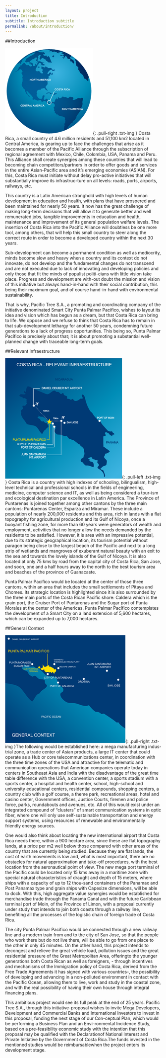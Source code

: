 ```yaml
---
layout: project
title: Introduction
subtitle: Introduction subtitle
permalink: /about/introduction/
---
```

##Introduction

![Costa Rica](/images/globe.png){: .pull-right .txt-img } Costa Rica, a small country of 4.6 million residents and 51,100 km2 located in Central America, is gearing up to face the challenges that arise as it becomes a member of the Pacific Alliance through the subscription of regional agreement with Mexico, Chile, Colombia, USA, Panama and Peru. This Alliance shall create synergies among these countries that will lead to becoming chain competitors/partners in order to offer goods and services in the entire Asian-Pacific area and it’s emerging economies (ASIAN). For this, Costa Rica must initiate without delay pro-active initiatives that will substantially improve its infrastruc-ture on all levels: roads, ports, airports, railways, etc. 

This country is a Latin American stronghold with high levels of human development in education and health, with plans that have prospered and been maintained for nearly 50 years.  It now has the great challenge of making long-term decisions that will allow it to generate better and well remunerated jobs, tangible improvements in education and health, maintenance and improvement of its general population welfare levels. The insertion of Costa Rica into the Pacific Alliance will doubtless be one more tool, among others, that will help this small country to steer along the correct route in order to become a developed country within the next 30 years.

Sub-development can become a permanent condition as well as mediocrity, minds become slow and heavy when a country and its context do not innovate, do not develop and the fundamental changes do not transcend and are not executed due to lack of innovating and developing policies and only those that fit the minds of populist politi-cians with little vision take place. Progress and development are with-out doubt the mission and vision of this initiative but always hand-in-hand with their social contribution, this being their maximum goal, and of course hand-in-hand with environmental sustainability.

That is why, Pacific Tree S.A., a promoting and coordinating company of the initiative denominated Smart City Punta Palmar Pacifico, wishes to layout its idea and vision which has begun as a dream, but that Costa Rica can bring to life. We oppose and we refuse to think that Costa Rica has to remain in that sub-development lethargy for another 50 years, condemning future generations to a lack of progress opportunities. This being so, Punta Palmar Pacífico is precisely about that; it is about promoting a substantial well-planned change with traceable long-term goals.

##Relevant Infraestructure

![Costa Rica](/images/costa-rica-intro.png){: .pull-left .txt-img } Costa Rica is a country with high indexes of schooling, bilingualism, high-level technical and professional schools in the fields of engineering, medicine, computer science and IT, as well as being considered a tour-ism and ecological destination par excellence in Latin America. The Province of Puntarenas is joined together among other cantons by the three main cantons: Puntarenas  Center, Esparza and Miramar. These include a population of nearly 200,000 residents and this area, rich in lands with a flat topography for agricultural production and its Gulf of Nicoya, once a buoyant fishing zone, for more than 60 years were generators of wealth and employment, activities that no longer allow the needs demanded by the residents to be satisfied. However, it is area with an impressive potential, due to its strategic geographical location, its tourism potential without paragon being close to the largest beach of the Pacific and next to a long strip of wetlands and mangroves of exuberant natural beauty with an exit to the sea and towards the lovely islands of the Gulf of Nicoya. It is also located at only 75 kms by road from the capital city of Costa Rica, San Jose, and soon, one and a half hours away to the north to the best tourism area and beaches of the province of Guanacaste.

Punta Palmar Pacífico would be located at the center of those three cantons, within an area that includes the small settlements of Pitaya and Chomes.  Its strategic location is highlighted since it is also surrounded by the three main ports of the Costa Rican Pacific shore: Caldera which is the grain port, the Cruiser Port of Puntarenas and the Sugar port of Punta Morales at the center of the Americas. Punta Palmar Pacífico contemplates the development of a Smart City on a land extension of 5,600 hectares, which can be expanded up to 7,000 hectares.

##General Context

![Costa Rica](/images/project-map.png){: .pull-right .txt-img }The following would be established here: a mega manufacturing indus-trial zone, a trade center of Asian products, a large IT center that could operate as a Hub or core telecommunications center, in coordination with the three time zones of the USA and attractive for the telematic and communication operations that American companies operate today in centers in Southeast Asia and India with the disadvantage of the great time table difference with the USA, a convention center, a sports stadium with a sports center, a hospital and health center, school, high-school and university educational centers, residential compounds, shopping centers, a country club with a golf course, a theme park, recreational areas, hotel and casino center, Government offices, Justice Courts, firemen and police force, parks, roundabouts and avenues, etc.   All of this would exist under an integrated compound of “clusters” of smart communication systems in optic fiber, where one will only use self-sustainable transportation and energy support systems, using resources of renewable and environmentally friendly energy sources.

One would also think about locating the new international airport that Costa Rica needs there, within a 900 hectare area, since these are flat topography lands, at a price per m2 well below those compared with other areas of the country that are currently being studied. Because they are flat lands, the cost of earth movements is low and, what is most important, there are no obstacles for natural approximation and take-off procedures, with the best location from the aeronautical point of view. The new mega port terminal of the Pacific could be located only 15 kms away in a maritime zone with special natural characteristics of draught and depth of 15 meters, where ships with a capacity of up to 12 thou-sand containers of the Panamax and Post Panamax type and grain ships with Capesize dimensions, will be able to dock. With this, high aggregate value synergies would be established for merchandise trade through the Panama Canal and with the future Caribbean terminal port of Moin, of the Province of Limon, with a proposal currently under study that intends to join both coasts through a railway line, benefiting all the processes of the logistic chain of foreign trade of Costa Rica.

The city Punta Palmar Pacífico would be connected through a new railway line and a modern train from and to the city of San Jose, so that the people who work there but do not live there, will be able to go from one place to the other in only 45 minutes. On the other hand, this project intends to decongest and relieve the great vehicle load, pollution issues and the great residential pressure of the Great Metropolitan Area, offeringto the younger generations both Costa Rican as well as foreigners, - through incentives and mechanisms of the Immigration policy of Costa Rica, derived from the Free Trade Agreements it has signed with various countries-, the possibility of developing and advancing in a non-polluted environment in contact with the Pacific Ocean, allowing them to live, work and study in the coastal zone, and with the real possibility of having their own house through integral financing plans. 

This ambitious project would see its full peak at the end of 25 years.  Pacific Tree S.A., through this initiative-proposal wishes to invite Mega Developers, Development and Commercial Banks and International Investors to invest in this proposal, funding the next stage of our Con-ceptual Plan, which would be performing a Business Plan and an Envi-ronmental Incidence Study, based on a pre-feasibility economic study with the intention that this proposal may be qualified with the Declarationof National Interest and Private Initiative by the Government of Costa Rica.The funds invested in the mentioned studies would be reimbursablewhen the project enters its development stage.